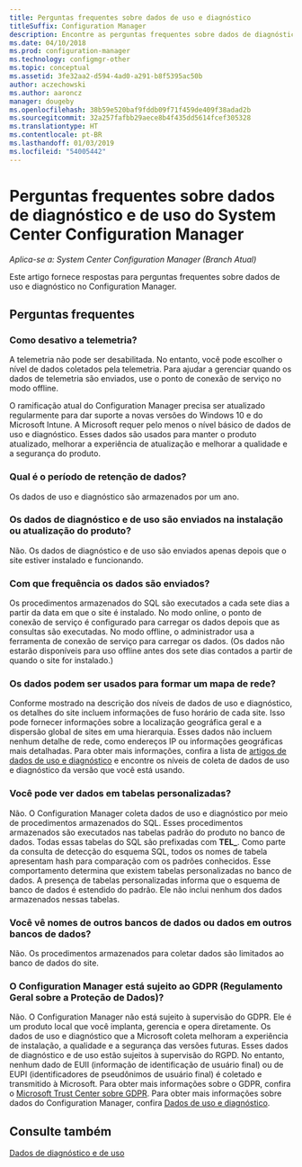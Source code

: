 ```yaml
---
title: Perguntas frequentes sobre dados de uso e diagnóstico
titleSuffix: Configuration Manager
description: Encontre as perguntas frequentes sobre dados de diagnóstico e de uso do System Center Configuration Manager.
ms.date: 04/10/2018
ms.prod: configuration-manager
ms.technology: configmgr-other
ms.topic: conceptual
ms.assetid: 3fe32aa2-d594-4ad0-a291-b8f5395ac50b
author: aczechowski
ms.author: aaroncz
manager: dougeby
ms.openlocfilehash: 38b59e520baf9fddb09f71f459de409f38adad2b
ms.sourcegitcommit: 32a257fafbb29aece8b4f435dd5614fcef305328
ms.translationtype: HT
ms.contentlocale: pt-BR
ms.lasthandoff: 01/03/2019
ms.locfileid: "54005442"
---
```

# <a name="frequently-asked-questions-about-diagnostics-and-usage-data-for-system-center-configuration-manager"></a>Perguntas frequentes sobre dados de diagnóstico e de uso do System Center Configuration Manager

*Aplica-se a: System Center Configuration Manager (Branch Atual)*

Este artigo fornece respostas para perguntas frequentes sobre dados de uso e diagnóstico no Configuration Manager.

## <a name="faqs"></a>Perguntas frequentes

###  <a name="bkmk_off"></a> Como desativo a telemetria?  
A telemetria não pode ser desabilitada. No entanto, você pode escolher o nível de dados coletados pela telemetria. Para ajudar a gerenciar quando os dados de telemetria são enviados, use o ponto de conexão de serviço no modo offline.

O ramificação atual do Configuration Manager precisa ser atualizado regularmente para dar suporte a novas versões do Windows 10 e do Microsoft Intune. A Microsoft requer pelo menos o nível básico de dados de uso e diagnóstico. Esses dados são usados para manter o produto atualizado, melhorar a experiência de atualização e melhorar a qualidade e a segurança do produto.

###  <a name="bkmk_retention"></a> Qual é o período de retenção de dados?  
 Os dados de uso e diagnóstico são armazenados por um ano.  

###  <a name="bkmk_update"></a> Os dados de diagnóstico e de uso são enviados na instalação ou atualização do produto?  
 Não. Os dados de diagnóstico e de uso são enviados apenas depois que o site estiver instalado e funcionando.  

###  <a name="bkmk_frequency"></a> Com que frequência os dados são enviados?  
 Os procedimentos armazenados do SQL são executados a cada sete dias a partir da data em que o site é instalado. No modo online, o ponto de conexão de serviço é configurado para carregar os dados depois que as consultas são executadas. No modo offline, o administrador usa a ferramenta de conexão de serviço para carregar os dados. (Os dados não estarão disponíveis para uso offline antes dos sete dias contados a partir de quando o site for instalado.)  

###  <a name="bkmk_network"></a> Os dados podem ser usados para formar um mapa de rede?  
 Conforme mostrado na descrição dos níveis de dados de uso e diagnóstico, os detalhes do site incluem informações de fuso horário de cada site. Isso pode fornecer informações sobre a localização geográfica geral e a dispersão global de sites em uma hierarquia. Esses dados não incluem nenhum detalhe de rede, como endereços IP ou informações geográficas mais detalhadas. Para obter mais informações, confira a lista de [artigos de dados de uso e diagnóstico](/sccm/core/plan-design/diagnostics/diagnostics-and-usage-data#articles) e encontre os níveis de coleta de dados de uso e diagnóstico da versão que você está usando.


###  <a name="bkmk_tables"></a> Você pode ver dados em tabelas personalizadas?  
 Não. O Configuration Manager coleta dados de uso e diagnóstico por meio de procedimentos armazenados do SQL. Esses procedimentos armazenados são executados nas tabelas padrão do produto no banco de dados. Todas essas tabelas do SQL são prefixadas com **TEL_**. Como parte da consulta de detecção do esquema SQL, todos os nomes de tabela apresentam hash para comparação com os padrões conhecidos. Esse comportamento determina que existem tabelas personalizadas no banco de dados. A presença de tabelas personalizadas informa que o esquema de banco de dados é estendido do padrão. Ele não inclui nenhum dos dados armazenados nessas tabelas.  

###  <a name="bkmk_databases"></a> Você vê nomes de outros bancos de dados ou dados em outros bancos de dados? 
 Não. Os procedimentos armazenados para coletar dados são limitados ao banco de dados do site.  

### <a name="bkmk_gdpr"></a> O Configuration Manager está sujeito ao GDPR (Regulamento Geral sobre a Proteção de Dados)?
 Não. O Configuration Manager não está sujeito à supervisão do GDPR. Ele é um produto local que você implanta, gerencia e opera diretamente. Os dados de uso e diagnóstico que a Microsoft coleta melhoram a experiência de instalação, a qualidade e a segurança das versões futuras. Esses dados de diagnóstico e de uso estão sujeitos à supervisão do RGPD. No entanto, nenhum dado de EUII (informação de identificação de usuário final) ou de EUPI (identificadores de pseudônimos de usuário final) é coletado e transmitido à Microsoft. Para obter mais informações sobre o GDPR, confira o [Microsoft Trust Center sobre GDPR](https://microsoft.com/gdpr). Para obter mais informações sobre dados do Configuration Manager, confira [Dados de uso e diagnóstico](/sccm/core/plan-design/diagnostics/diagnostics-and-usage-data).


## <a name="see-also"></a>Consulte também  
 [Dados de diagnóstico e de uso](/sccm/core/plan-design/diagnostics/diagnostics-and-usage-data)
